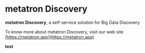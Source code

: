 # metatron Discovery

**metatron Discovery**, a self-service solution for Big Data Discovery

To know more about metatron Discovery, visit our web site [https://metatron.app](https://metatron.app)

**test**